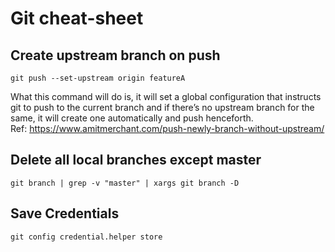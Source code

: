 # Git cheat-sheet

## Create upstream branch on push
```
git push --set-upstream origin featureA
```
What this command will do is, it will set a global configuration that instructs git to push to the current branch and if there’s no upstream branch for the same, it will create one automatically and push henceforth.  
Ref: <https://www.amitmerchant.com/push-newly-branch-without-upstream/>

## Delete all local branches except master
```
git branch | grep -v "master" | xargs git branch -D
```

## Save Credentials
```
git config credential.helper store
```
